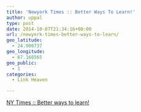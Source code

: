```yaml
---
title: 'Newyork Times :: Better Ways To Learn!'
author: uppal
type: post
date: 2014-10-07T21:34:16+00:00
url: /newyork-times-better-ways-to-learn/
geo_latitude:
  - 24.900737
geo_longitude:
  - 67.168565
geo_public:
  - 1
categories:
  - Link Heaven

---
```

[NY Times :: Better ways to learn!][1]

<!-- AdSense Now! Lite: PreFiltered - NoAds [ WP is not in the loop. ] -->

 [1]: http://well.blogs.nytimes.com/2014/10/06/better-ways-to-learn/?_php=true&_type=blogs&smid=fb-nytimes&smtyp=cur&bicmp=AD&bicmlukp=WT.mc_id&bicmst=1409232722000&bicmet=1419773522000&_r=0